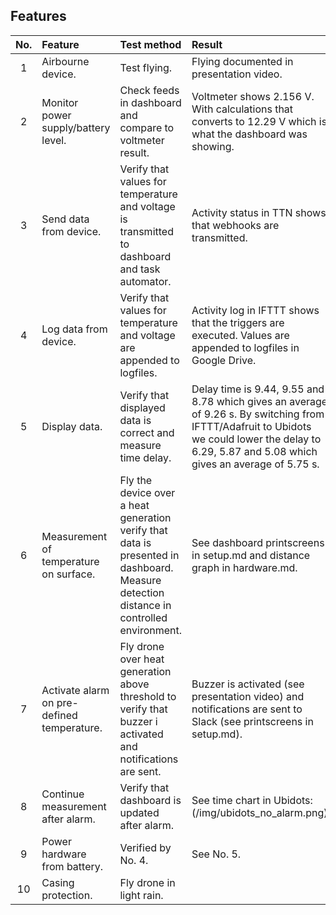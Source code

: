 ## Features
|No.  |Feature    |Test method  |Result
|:----:|:------------- |:---------------|:-------------|
|1    |Airbourne device.         |Test flying.    |Flying documented in presentation video.
|2    |Monitor power supply/battery level.   |Check feeds in dashboard and compare to voltmeter result.   |Voltmeter shows 2.156 V. With calculations that converts to 12.29 V which is what the dashboard was showing.
|3   |Send data from device.   |Verify that values for temperature and voltage is transmitted to dashboard and task automator.   |Activity status in TTN shows that webhooks are transmitted.  |
|4    |Log data from device.     |Verify that values for temperature and voltage are appended to logfiles.   |Activity log in IFTTT shows that the triggers are executed. Values are appended to logfiles in Google Drive.
|5    |Display data.      |Verify that displayed data is correct and measure time delay.    |Delay time is  9.44, 9.55 and 8.78 which gives an average of 9.26 s. By switching from IFTTT/Adafruit to Ubidots we could lower the delay to 6.29, 5.87 and 5.08 which gives an average of 5.75 s.
|6    |Measurement of temperature on surface.  |Fly the device over a heat generation verify that data is presented in dashboard. Measure detection distance in controlled environment.   |See dashboard printscreens in setup.md and distance graph in hardware.md.
|7    |Activate alarm on pre-defined temperature.   |Fly drone over heat generation above threshold to verify that buzzer i activated and notifications are sent.   |Buzzer is activated (see presentation video) and notifications are sent to Slack (see printscreens in setup.md).
|8   |Continue measurement after alarm.   |Verify that dashboard is updated after alarm.   |See time chart in Ubidots: (/img/ubidots_no_alarm.png)
|9   |Power hardware from battery.   |Verified by No. 4.   |See No. 5.
|10   |Casing protection.   |Fly drone in light rain.   |   |
